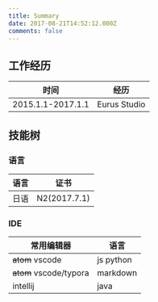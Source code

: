 ```yaml
---
title: Summary
date: 2017-08-21T14:52:12.000Z
comments: false
---
```

## 工作经历
| 时间              | 经历         |
|-------------------|--------------|
| 2015.1.1-2017.1.1 | Eurus Studio |

## 技能树

### 语言

| 语言 | 证书         |
|------|--------------|
| 日语 | N2(2017.7.1) |

### IDE
| 常用编辑器             | 语言      |
|------------------------|-----------|
| ~~atom~~ vscode        | js python |
| ~~atom~~ vscode/typora | markdown  |
| intellij               | java      |
